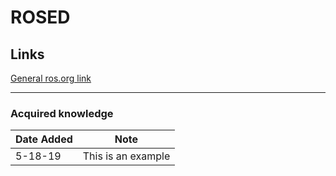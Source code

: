 # ROSED

## Links
[General ros.org link](http://wiki.ros.org/rosbash#rosed)

---

### Acquired knowledge

| Date Added | Note |
| --- | --- |
| 5-18-19 | This is an example |
